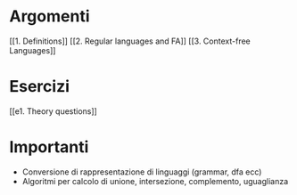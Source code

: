 # Argomenti
[[1. Definitions]]
[[2. Regular languages and FA]]
[[3. Context-free Languages]]

# Esercizi
[[e1. Theory questions]]

# Importanti
- Conversione di rappresentazione di linguaggi (grammar, dfa ecc)
- Algoritmi per calcolo di unione, intersezione, complemento, uguaglianza